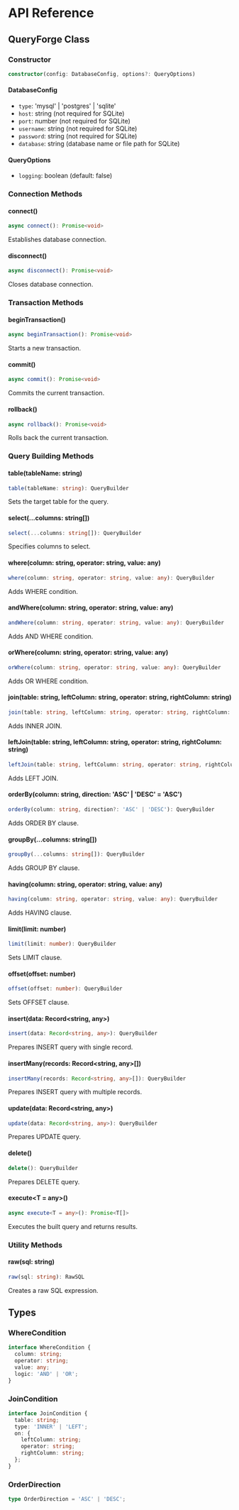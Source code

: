 # API Reference

## QueryForge Class

### Constructor

```typescript
constructor(config: DatabaseConfig, options?: QueryOptions)
```

#### DatabaseConfig
- `type`: 'mysql' | 'postgres' | 'sqlite'
- `host`: string (not required for SQLite)
- `port`: number (not required for SQLite)
- `username`: string (not required for SQLite)
- `password`: string (not required for SQLite)
- `database`: string (database name or file path for SQLite)

#### QueryOptions
- `logging`: boolean (default: false)

### Connection Methods

#### connect()
```typescript
async connect(): Promise<void>
```
Establishes database connection.

#### disconnect()
```typescript
async disconnect(): Promise<void>
```
Closes database connection.

### Transaction Methods

#### beginTransaction()
```typescript
async beginTransaction(): Promise<void>
```
Starts a new transaction.

#### commit()
```typescript
async commit(): Promise<void>
```
Commits the current transaction.

#### rollback()
```typescript
async rollback(): Promise<void>
```
Rolls back the current transaction.

### Query Building Methods

#### table(tableName: string)
```typescript
table(tableName: string): QueryBuilder
```
Sets the target table for the query.

#### select(...columns: string[])
```typescript
select(...columns: string[]): QueryBuilder
```
Specifies columns to select.

#### where(column: string, operator: string, value: any)
```typescript
where(column: string, operator: string, value: any): QueryBuilder
```
Adds WHERE condition.

#### andWhere(column: string, operator: string, value: any)
```typescript
andWhere(column: string, operator: string, value: any): QueryBuilder
```
Adds AND WHERE condition.

#### orWhere(column: string, operator: string, value: any)
```typescript
orWhere(column: string, operator: string, value: any): QueryBuilder
```
Adds OR WHERE condition.

#### join(table: string, leftColumn: string, operator: string, rightColumn: string)
```typescript
join(table: string, leftColumn: string, operator: string, rightColumn: string): QueryBuilder
```
Adds INNER JOIN.

#### leftJoin(table: string, leftColumn: string, operator: string, rightColumn: string)
```typescript
leftJoin(table: string, leftColumn: string, operator: string, rightColumn: string): QueryBuilder
```
Adds LEFT JOIN.

#### orderBy(column: string, direction: 'ASC' | 'DESC' = 'ASC')
```typescript
orderBy(column: string, direction?: 'ASC' | 'DESC'): QueryBuilder
```
Adds ORDER BY clause.

#### groupBy(...columns: string[])
```typescript
groupBy(...columns: string[]): QueryBuilder
```
Adds GROUP BY clause.

#### having(column: string, operator: string, value: any)
```typescript
having(column: string, operator: string, value: any): QueryBuilder
```
Adds HAVING clause.

#### limit(limit: number)
```typescript
limit(limit: number): QueryBuilder
```
Sets LIMIT clause.

#### offset(offset: number)
```typescript
offset(offset: number): QueryBuilder
```
Sets OFFSET clause.

#### insert(data: Record<string, any>)
```typescript
insert(data: Record<string, any>): QueryBuilder
```
Prepares INSERT query with single record.

#### insertMany(records: Record<string, any>[])
```typescript
insertMany(records: Record<string, any>[]): QueryBuilder
```
Prepares INSERT query with multiple records.

#### update(data: Record<string, any>)
```typescript
update(data: Record<string, any>): QueryBuilder
```
Prepares UPDATE query.

#### delete()
```typescript
delete(): QueryBuilder
```
Prepares DELETE query.

#### execute<T = any>()
```typescript
async execute<T = any>(): Promise<T[]>
```
Executes the built query and returns results.

### Utility Methods

#### raw(sql: string)
```typescript
raw(sql: string): RawSQL
```
Creates a raw SQL expression.

## Types

### WhereCondition
```typescript
interface WhereCondition {
  column: string;
  operator: string;
  value: any;
  logic: 'AND' | 'OR';
}
```

### JoinCondition
```typescript
interface JoinCondition {
  table: string;
  type: 'INNER' | 'LEFT';
  on: {
    leftColumn: string;
    operator: string;
    rightColumn: string;
  };
}
```

### OrderDirection
```typescript
type OrderDirection = 'ASC' | 'DESC';
``` 